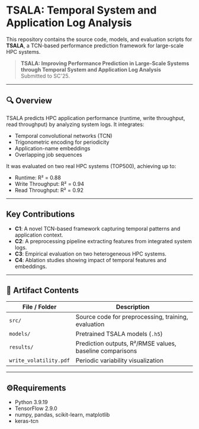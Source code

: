 # TSALA: Temporal System and Application Log Analysis

This repository contains the source code, models, and evaluation scripts for **TSALA**, a TCN-based performance prediction framework for large-scale HPC systems.

> **TSALA: Improving Performance Prediction in Large-Scale Systems through Temporal System and Application Log Analysis**  
> Submitted to SC'25.

---

## 🔍 Overview

TSALA predicts HPC application performance (runtime, write throughput, read throughput) by analyzing system logs. It integrates:

- Temporal convolutional networks (TCN)
- Trigonometric encoding for periodicity
- Application-name embeddings
- Overlapping job sequences

It was evaluated on two real HPC systems (TOP500), achieving up to:
- Runtime: R² = 0.88
- Write Throughput: R² = 0.94
- Read Throughput: R² = 0.92

---

## Key Contributions

- **C1**: A novel TCN-based framework capturing temporal patterns and application context.
- **C2**: A preprocessing pipeline extracting features from integrated system logs.
- **C3**: Empirical evaluation on two heterogeneous HPC systems.
- **C4**: Ablation studies showing impact of temporal features and embeddings.

---

## 📂 Artifact Contents

| File / Folder | Description |
|---------------|-------------|
| `src/`        | Source code for preprocessing, training, evaluation |
| `models/`     | Pretrained TSALA models (`.h5`) |
| `results/`    | Prediction outputs, R²/RMSE values, baseline comparisons |
| `write_volatility.pdf` | Periodic variability visualization |


---

## ⚙Requirements

- Python 3.9.19  
- TensorFlow 2.9.0  
- numpy, pandas, scikit-learn, matplotlib  
- keras-tcn

